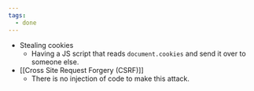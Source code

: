 ```yaml
---
tags:
  - done
---
```


- Stealing cookies
	- Having a JS script that reads `document.cookies` and send it over to someone else.
- [[Cross Site Request Forgery (CSRF)]]
	- There is no injection of code to make this attack.